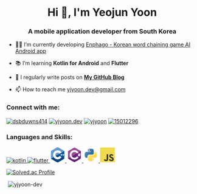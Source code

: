 <h1 align="center">Hi 👋, I'm Yeojun Yoon</h1>
<h3 align="center">A mobile application developer from South Korea</h3>

- 🧑‍💻 I’m currently developing [Enphago - Korean word chaining game AI Android app](https://github.com/yjyoon-dev/enphago-android)

- 📚 I’m learning **Kotlin for Android** and **Flutter**

- 📝 I regularly write posts on [**My GitHub Blog**](https://yjyoon-dev.github.io)

- 📫 How to reach me yjyoon.dev@gmail.com

<h3 align="left">Connect with me:</h3>
<p align="left">
<a href="https://fb.com/dsbduwns414" target="blank"><img align="center" src="https://cdn.jsdelivr.net/npm/simple-icons@3.0.1/icons/facebook.svg" alt="dsbduwns414" height="30" width="40" /></a>
<a href="https://instagram.com/yjyoon.dev" target="blank"><img align="center" src="https://cdn.jsdelivr.net/npm/simple-icons@3.0.1/icons/instagram.svg" alt="yjyoon.dev" height="30" width="40" /></a>
<a href="https://codeforces.com/profile/yjyoon" target="blank"><img align="center" src="https://cdn.jsdelivr.net/npm/simple-icons@3.0.1/icons/codeforces.svg" alt="yjyoon" height="30" width="40" /></a>
<a href="https://stackoverflow.com/users/15012296" target="blank"><img align="center" src="https://cdn.jsdelivr.net/npm/simple-icons@3.0.1/icons/stackoverflow.svg" alt="15012296" height="30" width="40" /></a>
</p>

<h3 align="left">Languages and Skills:</h3>
<p align="left"> <a href="https://kotlinlang.org" target="_blank"> <img src="https://www.vectorlogo.zone/logos/kotlinlang/kotlinlang-icon.svg" alt="kotlin" width="40" height="40"/> </a><a href="https://flutter.dev" target="_blank"> <img src="https://www.vectorlogo.zone/logos/flutterio/flutterio-icon.svg" alt="flutter" width="40" height="40"/> </a> <a href="https://www.w3schools.com/cpp/" target="_blank"> <img src="https://raw.githubusercontent.com/devicons/devicon/master/icons/cplusplus/cplusplus-original.svg" alt="cplusplus" width="40" height="40"/> </a><a href="https://www.w3schools.com/cs/" target="_blank"> <img src="https://raw.githubusercontent.com/devicons/devicon/master/icons/csharp/csharp-original.svg" alt="csharp" width="40" height="40"/> </a> <a href="https://www.python.org" target="_blank"> <img src="https://raw.githubusercontent.com/devicons/devicon/master/icons/python/python-original.svg" alt="python" width="40" height="40"/> </a> <a href="https://developer.mozilla.org/en-US/docs/Web/JavaScript" target="_blank"> <img src="https://raw.githubusercontent.com/devicons/devicon/master/icons/javascript/javascript-original.svg" alt="javascript" width="40" height="40"/> </a> </p>

[![Solved.ac
Profile](http://mazassumnida.wtf/api/v2/generate_badge?boj=dsbduwns414)](https://solved.ac/dsbduwns414)

<p>&nbsp;<img align="center" src="https://github-readme-stats.vercel.app/api?username=yjyoon-dev&show_icons=true&locale=en" alt="yjyoon-dev" /></p>
